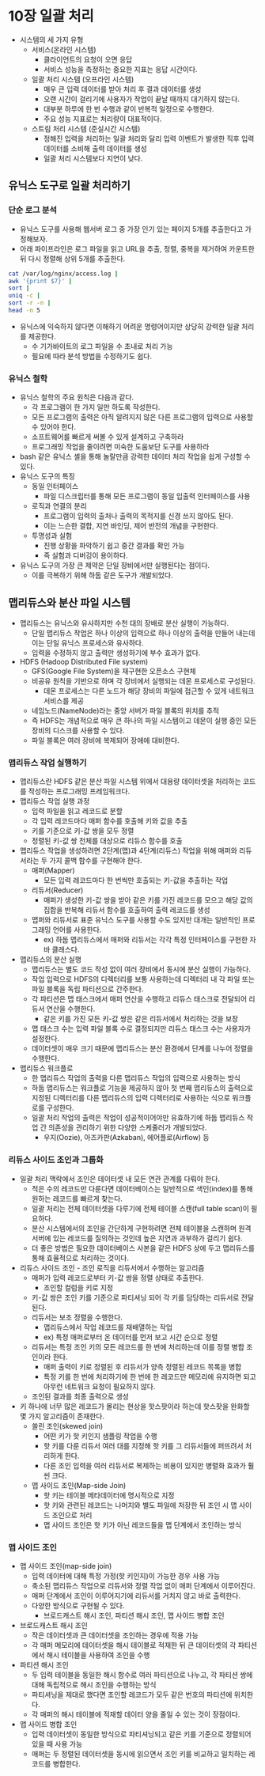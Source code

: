 # 10장 일괄 처리
- 시스템의 세 가지 유형
    - 서비스(온라인 시스템)
        - 클라이언트의 요청이 오면 응답
        - 서비스 성능을 측정하는 중요한 지표는 응답 시간이다.
    - 일괄 처리 시스템 (오프라인 시스템)
        - 매우 큰 입력 데이터를 받아 처리 후 결과 데이터를 생성
        - 오랜 시간이 걸리기에 사용자가 작업이 끝날 때까지 대기하지 않는다.
        - 대부분 하루에 한 번 수행과 같이 반복적 일정으로 수행한다.
        - 주요 성능 지표로는 처리량이 대표적이다.
    - 스트림 처리 시스템 (준실시간 시스템)
        - 정해진 입력을 처리하는 일괄 처리와 달리 입력 이벤트가 발생한 직후 입력 데이터를 소비해 출력 데이터를 생성
        - 일괄 처리 시스템보다 지연이 낮다.

## 유닉스 도구로 일괄 처리하기

### 단순 로그 분석

- 유닉스 도구를 사용해 웹서버 로그 중 가장 인기 있는 페이지 5개를 추출한다고 가정해보자.
- 아래 파이프라인은 로그 파일을 읽고 URL을 추출, 정렬, 중복을 제거하여 카운트한 뒤 다시 정렬해 상위 5개를 추출한다.

```bash
cat /var/log/nginx/access.log |
awk '{print $7}' |
sort |
uniq -c |
sort -r -n |
head -n 5
```

- 유닉스에 익숙하지 않다면 이해하기 어려운 명령어이지만 상당히 강력한 일괄 처리를 제공한다.
    - 수 기가바이트의 로그 파일을 수 초내로 처리 가능
    - 필요에 따라 분석 방법을 수정하기도 쉽다.

### 유닉스 철학

- 유닉스 철학의 주요 원칙은 다음과 같다.
    - 각 프로그램이 한 가지 일만 하도록 작성한다.
    - 모든 프로그램의 출력은 아직 알려지지 않은 다른 프로그램의 입력으로 사용할 수 있어야 한다.
    - 소프트웨어를 빠르게 써볼 수 있게 설계하고 구축하라
    - 프로그래밍 작업을 줄이려면 미숙한 도움보단 도구를 사용하라
- bash 같은 유닉스 셸을 통해 놀랄만큼 강력한 데이터 처리 작업을 쉽게 구성할 수 있다.
- 유닉스 도구의 특징
    - 동일 인터페이스
        - 파일 디스크립터를 통해 모든 프로그램이 동일 입출력 인터페이스를 사용
    - 로직과 연결의 분리
        - 프로그램이 입력의 출처나 출력의 목적지를 신경 쓰지 않아도 된다.
        - 이는 느슨한 결합, 지연 바인딩, 제어 반전의 개념을 구현한다.
    - 투명성과 실험
        - 진행 상황을 파악하기 쉽고 중간 결과를 확인 가능
        - 즉 실험과 디버깅이 용이하다.
- 유닉스 도구의 가장 큰 제약은 단일 장비에서만 실행된다는 점이다.
    - 이를 극복하기 위해 하둡 같은 도구가 개발되었다.

## 맵리듀스와 분산 파일 시스템

- 맵리듀스는 유닉스와 유사하지만 수천 대의 장배로 분산 실행이 가능하다.
    - 단일 맵리듀스 작업은 하나 이상의 입력으로 하나 이상의 출력을 만들어 내는데 이는 단일 유닉스 프로세스와 유사하다.
    - 입력을 수정하지 않고 출력만 생성하기에 부수 효과가 없다.
- HDFS (Hadoop Distributed File system)
    - GFS(Google File System)을 재구현한 오픈소스 구현체
    - 비공유 원칙을 기반으로 하며 각 장비에서 실행되는 데몬 프로세스로 구성된다.
        - 데몬 프로세스는 다른 노드가 해당 장비의 파일에 접근할 수 있게 네트워크 서비스를 제공
    - 네임노드(NameNode)라는 중앙 서버가 파일 블록의 위치를 추적
    - 즉 HDFS는 개념적으로 매우 큰 하나의 파일 시스템이고 데몬이 실행 중인 모든 장비의 디스크를 사용할 수 있다.
    - 파일 블록은 여러 장비에 복제되어 장애에 대비한다.

### 맵리듀스 작업 실행하기

- 맵리듀스란 HDFS 같은 분산 파일 시스템 위에서 대용량 데이터셋을 처리하는 코드를 작성하는 프로그래밍 프레임워크다.
- 맵리듀스 작업 실행 과정
    - 입력 파일을 읽고 레코드로 분할
    - 각 입력 레코드마다 매퍼 함수를 호출해 키와 값을 추출
    - 키를 기준으로 키-값 쌍을 모두 정렬
    - 정렬된 키-값 쌍 전체를 대상으로 리듀스 함수를 호출
- 맵리듀스 작업을 생성하려면 2단계(맵)과 4단계(리듀스) 작업을 위해 매퍼와 리듀서라는 두 가지 콜백 함수를 구현해야 한다.
    - 매퍼(Mapper)
        - 모든 입력 레코드마다 한 번씩만 호출되는 키-값을 추출하는 작업
    - 리듀서(Reducer)
        - 매퍼가 생성한 키-값 쌍을 받아 같은 키를 가진 레코드를 모으고 해당 값의 집합을 반복해 리듀서 함수를 호출하여 출력 레코드를 생성
    - 맵퍼와 리듀서로 표준 유닉스 도구를 사용할 수도 있지만 대개는 일반적인 프로그래밍 언어를 사용한다.
        - ex) 하둡 맵리듀스에서 매퍼와 리듀서는 각각 특정 인터페이스를 구현한 자바 클래스다.
- 맵리듀스의 분산 실행
    - 맵리듀스는 별도 코드 작성 없이 여러 장비에서 동시에 분산 실행이 가능하다.
    - 작업 입력으로 HDFS의 디렉터리를 보통 사용하는데 디렉터리 내 각 파일 또는 파일 블록을 독립 파티션으로 간주한다.
    - 각 파티션은 맵 태스크에서 매퍼 연산을 수행하고 리듀스 태스크로 전달되어 리듀서 연산을 수행한다.
        - 같은 키를 가진 모든 키-값 쌍은 같은 리듀서에서 처리하는 것을 보장
    - 맵 태스크 수는 입력 파일 블록 수로 결정되지만 리듀스 태스크 수는 사용자가 설정한다.
    - 데이터셋이 매우 크기 때문에 맵리듀스는 분산 환경에서 단계를 나누어 정렬을 수행한다.
- 맵리듀스 워크플로
    - 한 맵리듀스 작업의 출력을 다른 맵리듀스 작업의 입력으로 사용하는 방식
    - 하둡 맵리듀스는 워크플로 기능을 제공하지 않아 첫 번째 맵리듀스의 출력으로 지정된 디렉터리를 다른 맵리듀스의 입력 디렉터리로 사용하는 식으로 워크플로를 구성한다.
    - 일괄 처리 작업의 출력은 작업이 성공적이어야만 유효하기에 하둡 맵리듀스 작업 간 의존성을 관리하기 위한 다양한 스케줄러가 개발되었다.
        - 우지(Oozie), 아즈카판(Azkaban), 에어플로(Airflow) 등

### 리듀스 사이드 조인과 그룹화

- 일괄 처리 맥락에서 조인은 데이터셋 내 모든 연관 관계를 다뤄야 한다.
    - 적은 수의 레코드만 다룬다면 데이터베이스는 일반적으로 색인(index)를 통해 원하는 레코드를 빠르게 찾는다.
    - 일괄 처리는 전체 데이터셋을 다루기에 전체 테이블 스캔(full table scan)이 필요하다.
    - 분산 시스템에서의 조인을 간단하게 구현하려면 전체 테이블을 스캔하며 원격 서버에 있는 레코드를 질의하는 것인데 높은 지연과 과부하가 걸리기 쉽다.
    - 더 좋은 방법은 필요한 데이터베이스 사본을 같은 HDFS 상에 두고 맵리듀스를 통해 효율적으로 처리하는 것이다.
- 리듀스 사이드 조인 - 조인 로직을 리듀서에서 수행하는 알고리즘
    - 매퍼가 입력 레코드로부터 키-값 쌍을 정렬 상태로 추출한다.
        - 조인할 컬럼을 키로 지정
    - 키-값 쌍은 조인 키를 기준으로 파티셔닝 되어 각 키를 담당하는 리듀서로 전달된다.
    - 리듀서는 보조 정렬을 수행한다.
        - 맵리듀스에서 작업 레코드를 재배열하는 작업
        - ex) 특정 매퍼로부터 온 데이터를 먼저 보고 시간 순으로 정렬
    - 리듀서는 특정 조인 키의 모든 레코드를 한 번에 처리하는데 이를 정렬 병합 조인이라 한다.
        - 매퍼 출력이 키로 정렬된 후 리듀서가 양측 정렬된 레코드 목록을 병합
        - 특정 키를 한 번에 처리하기에 한 번에 한 레코드만 메모리에 유지하면 되고 아무런 네트워크 요청이 필요하지 않다.
    - 조인된 결과를 최종 출력으로 생성
- 키 하나에 너무 많은 레코드가 몰리는 현상을 핫스팟이라 하는데 핫스팟을 완화할 몇 가지 알고리즘이 존재한다.
    - 쏠린 조인(skewed join)
        - 어떤 키가 핫 키인지 샘플링 작업을 수행
        - 핫 키를 다룬 리듀서 여러 대를 지정해 핫 키를 그 리듀서들에 퍼뜨려서 처리하게 한다.
        - 다른 조인 입력을 여러 리듀서로 복제하는 비용이 있지만 병렬화 효과가 훨씬 크다.
    - 맵 사이드 조인(Map-side Join)
        - 핫 키는 테이블 메타데이터에 명시적으로 지정
        - 핫 키와 관련된 레코드는 나머지와 별도 파일에 저장한 뒤 조인 시 맵 사이드 조인으로 처리
        - 맵 사이드 조인은 핫 키가 아닌 레코드들을 맵 단계에서 조인하는 방식
### 맵 사이드 조인

- 맵 사이드 조인(map-side join)
    - 입력 데이터에 대해 특정 가정(핫 키인지)이 가능한 경우 사용 가능
    - 축소된 맵리듀스 작업으로 리듀서와 정렬 작업 없이 매퍼 단계에서 이루어진다.
    - 매퍼 단계에서 조인이 이루어지기에 리듀서를 거치지 않고 바로 출력한다.
    - 다양한 방식으로 구현될 수 있다.
        - 브로드캐스트 해시 조인, 파티션 해시 조인, 맵 사이드 병합 조인
- 브로드캐스트 해시 조인
    - 작은 데이터셋과 큰 데이터셋을 조인하는 경우에 적용 가능
    - 각 매퍼 메모리에 데이터셋을 해시 테이블로 적재한 뒤 큰 데이터셋의 각 파티션에서 해시 테이블을 사용하여 조인을 수행
- 파티션 해시 조인
    - 두 입력 테이블을 동일한 해시 함수로 여러 파티션으로 나누고, 각 파티션 쌍에 대해 독립적으로 해시 조인을 수행하는 방식
    - 파티셔닝을 제대로 했다면 조인할 레코드가 모두 같은 번호의 파티션에 위치한다.
    - 각 매퍼의 해시 테이블에 적재할 데이터 양을 줄일 수 있는 것이 장점이다.
- 맵 사이드 병합 조인
    - 입력 데이터셋이 동일한 방식으로 파티셔닝되고 같은 키를 기준으로 정렬되어 있을 때 사용 가능
    - 매퍼는 두 정렬된 데이터셋을 동시에 읽으면서 조인 키를 비교하고 일치하는 레코드를 병합한다.
